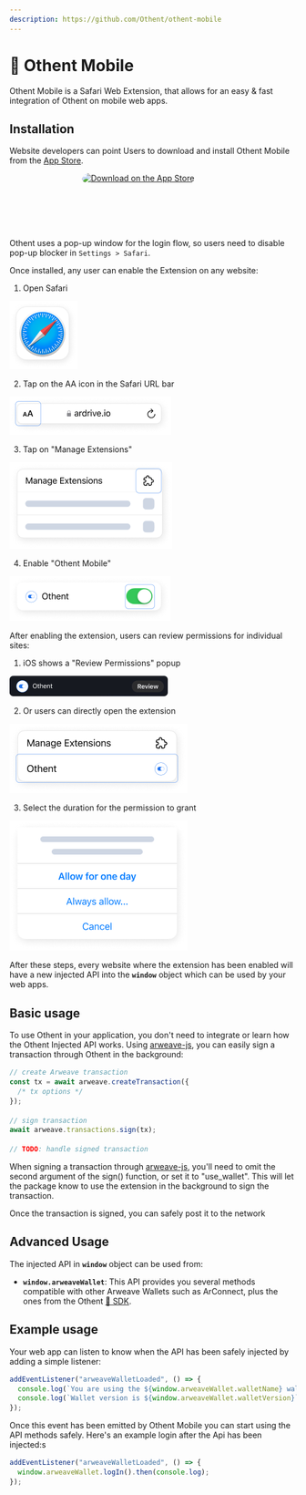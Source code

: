 ```yaml
---
description: https://github.com/Othent/othent-mobile
---
```


# 📱 Othent Mobile

Othent Mobile is a Safari Web Extension, that allows for an easy & fast
integration of Othent on mobile web apps.&#x20;

## Installation <a href="#installation" id="installation"></a>

Website developers can point Users to download and install Othent Mobile from the [App Store](https://apps.apple.com/us/app/othent/id6452839166).

<div style="display: flex; align-items: center; justify-content: center"><a href="https://apps.apple.com/us/app/othent/id6452839166?itsct=apps_box_badge&amp;itscg=30200" style="display: inline-block; overflow: hidden; border-radius: 13px; width: 250px; height: 83px;"><img src="https://tools.applemediaservices.com/api/badges/download-on-the-app-store/white/en-us?size=250x83&amp;releaseDate=1692576000" alt="Download on the App Store" style="border-radius: 13px; width: 250px; height: 83px;"></a></div>

<meta name="apple-itunes-app" content="app-id=6452839166">

<br/>

Othent uses a pop-up window for the login flow, so users need to disable pop-up blocker in `Settings > Safari`.

Once installed, any user can enable the Extension on any website:

1. Open Safari

![Safari](../.gitbook/assets/othent-mobile/01.safari.icon.png)

2. Tap on the AA icon in the Safari URL bar

![Safari URL Bar](../.gitbook/assets/othent-mobile/02.url.bar.png)

3. Tap on "Manage Extensions"

![Manage Extensions](../.gitbook/assets/othent-mobile/03.manage.extensions.png)

4. Enable "Othent Mobile"

![Enable Othent](../.gitbook/assets/othent-mobile/04.enable.othent.png)

After enabling the extension, users can review permissions for individual sites:

1. iOS shows a "Review Permissions" popup

![Review Permissions](../.gitbook/assets/othent-mobile/05.review.permissions.png)

2. Or users can directly open the extension

![Open Othent Popup](../.gitbook/assets/othent-mobile/06.open.othent.popup.png)

3. Select the duration for the permission to grant

![Permissions](../.gitbook/assets/othent-mobile/07.permisions.png)

After these steps, every website where the extension has been enabled will have a new injected API into the **`window`** object which can be used by your web apps.

## Basic usage <a href="#basic-usage" id="basic-usage"></a>

To use Othent in your application, you don't need to integrate or learn how the Othent Injected API works. Using [arweave-js](https://npmjs.com/arweave), you can easily sign a transaction through Othent in the background:

```javascript
// create Arweave transaction
const tx = await arweave.createTransaction({
  /* tx options */
});

// sign transaction
await arweave.transactions.sign(tx);

// TODO: handle signed transaction
```

When signing a transaction through [arweave-js](https://npmjs.com/arweave), you'll need to omit the second argument of the sign() function, or set it to "use_wallet". This will let the package know to use the extension in the background to sign the transaction.

Once the transaction is signed, you can safely post it to the network

## Advanced Usage <a href="#advanced-usage" id="advanced-usage"></a>

The injected API in **`window`** object can be used from:

- **`window.arweaveWallet`**: This API provides you several methods compatible with other Arweave Wallets such as ArConnect, plus the ones from the Othent [🥪 SDK](./sdk.md).

## Example usage

Your web app can listen to know when the API has been safely injected by adding a simple listener:

```javascript
addEventListener("arweaveWalletLoaded", () => {
  console.log(`You are using the ${window.arweaveWallet.walletName} wallet.`);
  console.log(`Wallet version is ${window.arweaveWallet.walletVersion}`);
});
```

Once this event has been emitted by Othent Mobile you can start using the API methods safely. Here's an example login after the Api has been injected:s

```javascript
addEventListener("arweaveWalletLoaded", () => {
  window.arweaveWallet.logIn().then(console.log);
});
```
